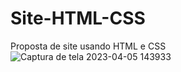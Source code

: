 # Site-HTML-CSS
Proposta de site usando HTML e CSS
![Captura de tela 2023-04-05 143933](https://user-images.githubusercontent.com/127167230/230160786-806335e0-2c6a-440f-b591-918dedce4444.png)

